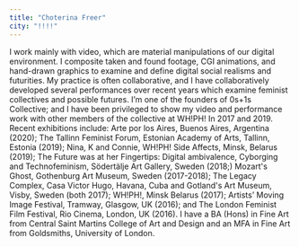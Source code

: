 ```yaml
---
title: "Choterina Freer"
city: "!!!!"
---
```


I work mainly with video, which are material manipulations of our digital environment. I composite taken and found footage, CGI animations, and hand-drawn graphics to examine and define digital social realisms and futurities. My practice is often collaborative, and I have collaboratively developed several performances over recent years which examine feminist collectives and possible futures. I’m one of the founders of 0s+1s Collective; and I have been privileged to show my video and performance work with other members of the collective at WH!PH! In 2017 and 2019. Recent exhibitions include: Arte por los Aires, Buenos Aires, Argentina (2020); The Tallinn Feminist Forum, Estonian Academy of Arts, Tallinn, Estonia (2019); Nina, K and Connie, WH!PH! Side Affects, Minsk, Belarus (2019); The Future was at her Fingertips: Digital ambivalence, Cyborging and Technofeminism, Södertälje Art Gallery, Sweden (2018;) Mozart's Ghost, Gothenburg Art Museum, Sweden (2017-2018); The Legacy Complex, Casa Victor Hugo, Havana, Cuba and Gotland's Art Museum, Visby, Sweden (both 2017); WH!PH!, Minsk Belarus (2017); Artists’ Moving Image Festival, Tramway, Glasgow, UK (2016); and The London Feminist Film Festival, Rio Cinema, London, UK (2016). I have a BA (Hons) in Fine Art from Central Saint Martins College of Art and Design and an MFA in Fine Art from Goldsmiths, University of London. 
